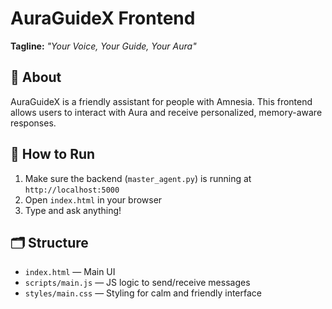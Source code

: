 # AuraGuideX Frontend

**Tagline:** _"Your Voice, Your Guide, Your Aura"_

## 🧠 About

AuraGuideX is a friendly assistant for people with Amnesia. This frontend allows users to interact with Aura and receive personalized, memory-aware responses.

## 🚀 How to Run

1. Make sure the backend (`master_agent.py`) is running at `http://localhost:5000`
2. Open `index.html` in your browser
3. Type and ask anything!

## 🗂️ Structure

- `index.html` — Main UI
- `scripts/main.js` — JS logic to send/receive messages
- `styles/main.css` — Styling for calm and friendly interface
